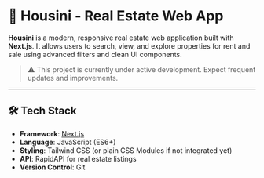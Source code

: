 # 🏡 Housini - Real Estate Web App

**Housini** is a modern, responsive real estate web application built with **Next.js**. It allows users to search, view, and explore properties for rent and sale using advanced filters and clean UI components.

> ⚠️ This project is currently under active development. Expect frequent updates and improvements.

---

## 🛠 Tech Stack

- **Framework**: [Next.js](https://nextjs.org/)
- **Language**: JavaScript (ES6+)
- **Styling**: Tailwind CSS (or plain CSS Modules if not integrated yet)
- **API**: RapidAPI for real estate listings
- **Version Control**: Git